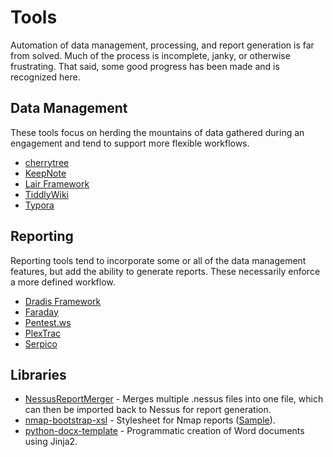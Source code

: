 # Tools

Automation of data management, processing, and report generation is far from solved. Much of the process is incomplete, janky, or otherwise frustrating. That said, some good progress has been made and is recognized here.

## Data Management

These tools focus on herding the mountains of data gathered during an engagement and tend to support more flexible workflows.

* [cherrytree](https://www.giuspen.com/cherrytree/)
* [KeepNote](http://keepnote.org/)
* [Lair Framework](https://github.com/lair-framework)
* [TiddlyWiki](https://tiddlywiki.com/)
* [Typora](https://typora.io/)

## Reporting

Reporting tools tend to incorporate some or all of the data management features, but add the ability to generate reports. These necessarily enforce a more defined workflow.

* [Dradis Framework](https://dradisframework.com/)
* [Faraday](https://www.faradaysec.com/)
* [Pentest.ws](https://pentest.ws/)
* [PlexTrac](https://plextrac.com)
* [Serpico](https://github.com/SerpicoProject/Serpico)

## Libraries

* [NessusReportMerger](https://github.com/0xprime/NessusReportMerger) - Merges multiple .nessus files into one file, which can then be imported back to Nessus for report generation.
* [nmap-bootstrap-xsl](https://github.com/honze-net/nmap-bootstrap-xsl/) - Stylesheet for Nmap reports ([Sample](http://htmlpreview.github.io/?https://github.com/honze-net/nmap-bootstrap-xsl/blob/master/scanme.html)).
* [python-docx-template](https://github.com/elapouya/python-docx-template) - Programmatic creation of Word documents using Jinja2.
